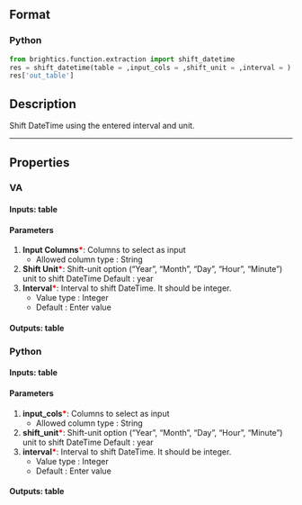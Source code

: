 ## Format
### Python
```python
from brightics.function.extraction import shift_datetime
res = shift_datetime(table = ,input_cols = ,shift_unit = ,interval = )
res['out_table']
```

## Description
Shift DateTime using the entered interval and unit.

---

## Properties
### VA
#### Inputs: table

#### Parameters
1. **Input Columns**<b style="color:red">*</b>: Columns to select as input
   - Allowed column type : String
2. **Shift Unit**<b style="color:red">*</b>: Shift-unit option (“Year”, “Month”, “Day”, “Hour”, “Minute”) unit to shift DateTime Default : year
3. **Interval**<b style="color:red">*</b>: Interval to shift DateTime. It should be integer.
   - Value type : Integer
   - Default : Enter value

#### Outputs: table

### Python
#### Inputs: table

#### Parameters
1. **input_cols**<b style="color:red">*</b>: Columns to select as input
   - Allowed column type : String
2. **shift_unit**<b style="color:red">*</b>: Shift-unit option (“Year”, “Month”, “Day”, “Hour”, “Minute”) unit to shift DateTime Default : year
3. **interval**<b style="color:red">*</b>: Interval to shift DateTime. It should be integer.
   - Value type : Integer
   - Default : Enter value

#### Outputs: table

